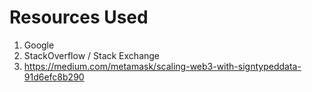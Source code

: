 # Resources Used

1. Google
2. StackOverflow / Stack Exchange
3. https://medium.com/metamask/scaling-web3-with-signtypeddata-91d6efc8b290
